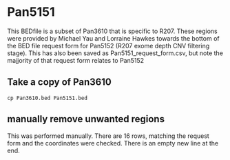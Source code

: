 # Pan5151
This BEDfile is a subset of Pan3610 that is specific to R207. 
These regions were provided by Michael Yau and Lorraine Hawkes towards the bottom of the BED file request form for Pan5152 (R207 exome depth CNV filtering stage). This has also been saved as Pan5151_request_form.csv, but note the  majjority of that request form relates to Pan5152


## Take a copy of Pan3610
`cp Pan3610.bed Pan5151.bed`

## manually remove unwanted regions
This was performed manually. There are 16 rows, matching the request form and the coordinates were checked. There is an empty new line at the end.